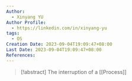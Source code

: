 ```yaml
---
Author:
  - Xinyang YU
Author Profile:
  - https://linkedin.com/in/xinyang-yu
tags:
  - OS
Creation Date: 2023-09-04T19:09:47+08:00
Last Date: 2023-09-04T19:09:47+08:00
References:
---
```

>[!abstract] The interruption of a [[Process]]